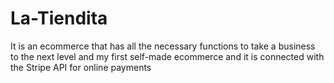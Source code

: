 # La-Tiendita
It is an ecommerce that has all the necessary functions to take a business to the next level and my first self-made ecommerce and it is connected with the Stripe API for online payments
